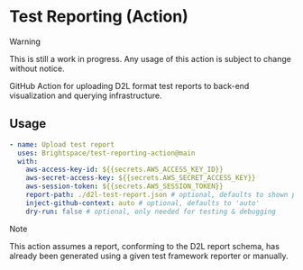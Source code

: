 # Test Reporting (Action)

> [!WARNING]
> This is still a work in progress. Any usage of this action is subject to
> change without notice.

GitHub Action for uploading D2L format test reports to back-end visualization
and querying infrastructure.

## Usage

```yml
- name: Upload test report
  uses: Brightspace/test-reporting-action@main
  with:
    aws-access-key-id: ${{secrets.AWS_ACCESS_KEY_ID}}
    aws-secret-access-key: ${{secrets.AWS_SECRET_ACCESS_KEY}}
    aws-session-token: ${{secrets.AWS_SESSION_TOKEN}}
    report-path: ./d2l-test-report.json # optional, defaults to shown path
    inject-github-context: auto # optional, defaults to 'auto'
    dry-run: false # optional, only needed for testing & debugging
```

> [!NOTE]
> This action assumes a report, conforming to the D2L report schema, has
> already been generated using a given test framework reporter or manually.
